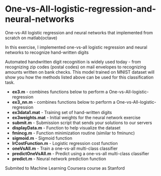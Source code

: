 # One-vs-All-logistic-regression-and-neural-networks
One-vs-All logistic regression and neural networks that implemented from scratch on matlab(octave)

In this exercise, I implemented one-vs-all logistic regression and neural networks to recognize hand-written digits

Automated handwritten digit recognition is widely used today - 
from recognizing zip codes (postal codes) on mail envelopes to recognizing amounts written on bank checks.
This model trained on MNIST dataset will show you how the methods listed above can be used for this classification task.

- **ex3.m** - combines functions below to perform a One-vs-All-logistic-regression
- **ex3_nn.m** - combines functions below to perform a One-vs-All-logistic-regression
- **ex3data1.mat** - Training set of hand-written digits
- **ex3weights.mat** - Initial weights for the neural network exercise 
- **submit.m** - Submission script that sends your solutions to our servers 
- **displayData.m** - Function to help visualize the dataset
- **fmincg.m** - Function minimization routine (similar to fminunc) 
- **sigmoid.m** - Sigmoid function
- **lrCostFunction.m** - Logistic regression cost function
- **oneVsAll.m** - Train a one-vs-all multi-class classifier
- **predictOneVsAll.m** - Predict using a one-vs-all multi-class classifier
- **predict.m** - Neural network prediction function

Submited to Machine Learning Coursera course as Stanford
